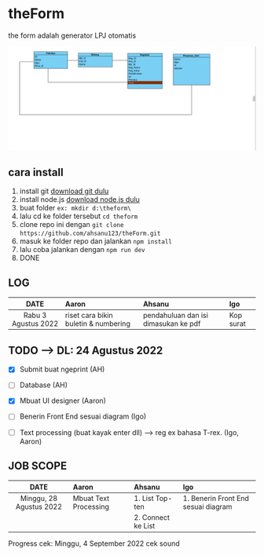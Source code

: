 # theForm
the form adalah generator LPJ otomatis

![Diagram](doc/DiagramDB.png)

## cara install
1. install git [download git dulu](https://git-scm.com/downloads)
2. install node.js  [download node.js dulu](https://nodejs.org/en/download/)
3. buat folder `ex: mkdir d:\theform\`
4. lalu cd ke folder tersebut `cd theform` 
5. clone repo ini dengan `git clone https://github.com/ahsanu123/theForm.git`
6. masuk ke folder repo dan jalankan `npm install`
7. lalu coba jalankan dengan `npm run dev`
8. DONE

## LOG
| DATE                 | Aaron                                 |   Ahsanu                             | Igo      |
| :----:               | :---                                  | :---                                 | :---     |
| Rabu 3 Agustus 2022 | riset cara bikin buletin & numbering  | pendahuluan dan isi dimasukan ke pdf | Kop surat|


## TODO --> DL: 24 Agustus 2022
- [x] Submit buat ngeprint (AH)
- [ ] Database (AH)
- [x] Mbuat UI designer (Aaron)
- [ ] Benerin Front End sesuai diagram (Igo)
- [ ] Text processing (buat kayak enter dll) --> reg ex bahasa T-rex. (Igo, Aaron)


## JOB SCOPE
| DATE                 | Aaron                                 |   Ahsanu                                | Igo      |
| :----:               | :---                                  | :---                                    | :---     |
| Minggu, 28 Agustus 2022 | Mbuat Text Processing                 | 1. List Top-ten             | 1. Benerin Front End sesuai diagram         |
|                      |                                       | 2. Connect ke List          |                                             |

Progress cek: Minggu, 4 September 2022
cek sound
